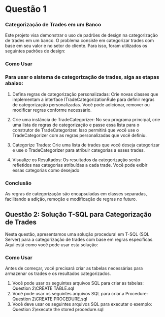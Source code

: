 # Questão 1
### Categorização de Trades em um Banco  
Este projeto visa demonstrar o uso de padrões de design na categorização de trades em um banco. O problema consiste em categorizar trades com base em seu valor e no setor do cliente. Para isso, foram utilizados os seguintes padrões de design:
### Como Usar
### Para usar o sistema de categorização de trades, siga as etapas abaixo:

1. Defina regras de categorização personalizadas:
Crie novas classes que implementam a interface ITradeCategorizationRule para definir regras de categorização personalizadas. Você pode adicionar, remover ou modificar regras conforme necessário.

2. Crie uma instância de TradeCategorizer:
No seu programa principal, crie uma lista de regras de categorização e passe essa lista para o construtor de TradeCategorizer. Isso permitirá que você use o TradeCategorizer com as regras personalizadas que você definiu.

3. Categorize Trades:
Crie uma lista de trades que você deseja categorizar e use o TradeCategorizer para atribuir categorias a esses trades.

4. Visualize os Resultados:
Os resultados da categorização serão refletidos nas categorias atribuídas a cada trade. Você pode exibir essas categorias como desejado

### Conclusão
As regras de categorização são encapsuladas em classes separadas, facilitando a adição, remoção e modificação de regras no futuro. 

## Questão 2: Solução T-SQL para Categorização de Trades

Nesta questão, apresentamos uma solução procedural em T-SQL (SQL Server) para a categorização de trades com base em regras específicas. Aqui está como você pode usar esta solução:

### Como Usar
Antes de começar, você precisará criar as tabelas necessárias para armazenar os trades e os resultados categorizados. 
1. Você pode usar os seguintes arquivos SQL para criar as tabelas: Question 2\CREATE TABLE.sql
2. Você pode usar os seguintes arquivos SQL para criar a Procedure: Question 2\CREATE PROCEDURE.sql
3. Você deve usar os seguintes arquivos SQL para executar o exemplo: Question 2\execute the stored procedure.sql

